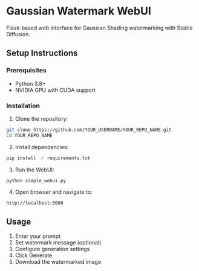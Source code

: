 # Gaussian Watermark WebUI

Flask-based web interface for Gaussian Shading watermarking with Stable Diffusion.

## Setup Instructions

### Prerequisites
- Python 3.8+
- NVIDIA GPU with CUDA support

### Installation

1. Clone the repository:
```bash
git clone https://github.com/YOUR_USERNAME/YOUR_REPO_NAME.git
cd YOUR_REPO_NAME
```

2. Install dependencies:
```bash
pip install -r requirements.txt
```

3. Run the WebUI:
```bash
python simple_webui.py
```

4. Open browser and navigate to:
```
http://localhost:5000
```

## Usage

1. Enter your prompt
2. Set watermark message (optional)
3. Configure generation settings
4. Click Generate
5. Download the watermarked image